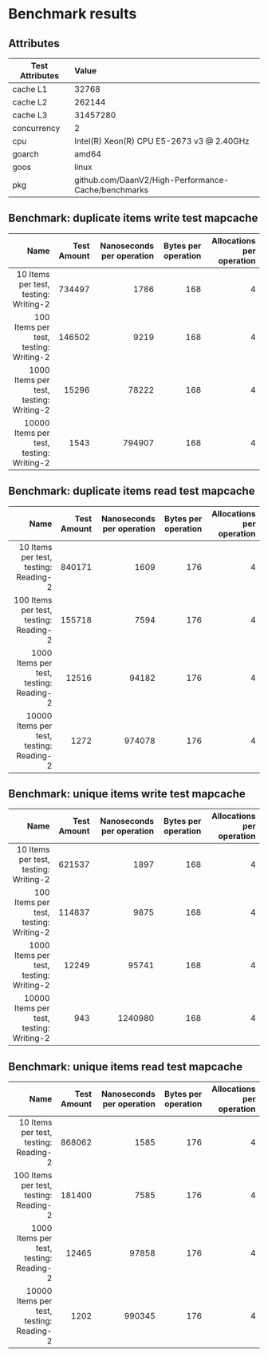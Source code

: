 # Benchmark results

## Attributes

|Test Attributes|Value|
|---------------|:-----|
|cache L1|32768|
|cache L2|262144|
|cache L3|31457280|
|concurrency|2|
|cpu|Intel(R) Xeon(R) CPU E5-2673 v3 @ 2.40GHz|
|goarch|amd64|
|goos|linux|
|pkg|github.com/DaanV2/High-Performance-Cache/benchmarks|

## Benchmark: duplicate items write test mapcache 

|Name|Test Amount|Nanoseconds per operation|Bytes per operation|Allocations per operation|
|----:|---:|---:|---:|---:|
|10 Items per test, testing: Writing-2|734497|1786|168|4|
|100 Items per test, testing: Writing-2|146502|9219|168|4|
|1000 Items per test, testing: Writing-2|15296|78222|168|4|
|10000 Items per test, testing: Writing-2|1543|794907|168|4|

## Benchmark: duplicate items read test mapcache 

|Name|Test Amount|Nanoseconds per operation|Bytes per operation|Allocations per operation|
|----:|---:|---:|---:|---:|
|10 Items per test, testing: Reading-2|840171|1609|176|4|
|100 Items per test, testing: Reading-2|155718|7594|176|4|
|1000 Items per test, testing: Reading-2|12516|94182|176|4|
|10000 Items per test, testing: Reading-2|1272|974078|176|4|

## Benchmark: unique items write test mapcache 

|Name|Test Amount|Nanoseconds per operation|Bytes per operation|Allocations per operation|
|----:|---:|---:|---:|---:|
|10 Items per test, testing: Writing-2|621537|1897|168|4|
|100 Items per test, testing: Writing-2|114837|9875|168|4|
|1000 Items per test, testing: Writing-2|12249|95741|168|4|
|10000 Items per test, testing: Writing-2|943|1240980|168|4|

## Benchmark: unique items read test mapcache 

|Name|Test Amount|Nanoseconds per operation|Bytes per operation|Allocations per operation|
|----:|---:|---:|---:|---:|
|10 Items per test, testing: Reading-2|868062|1585|176|4|
|100 Items per test, testing: Reading-2|181400|7585|176|4|
|1000 Items per test, testing: Reading-2|12465|97858|176|4|
|10000 Items per test, testing: Reading-2|1202|990345|176|4|

